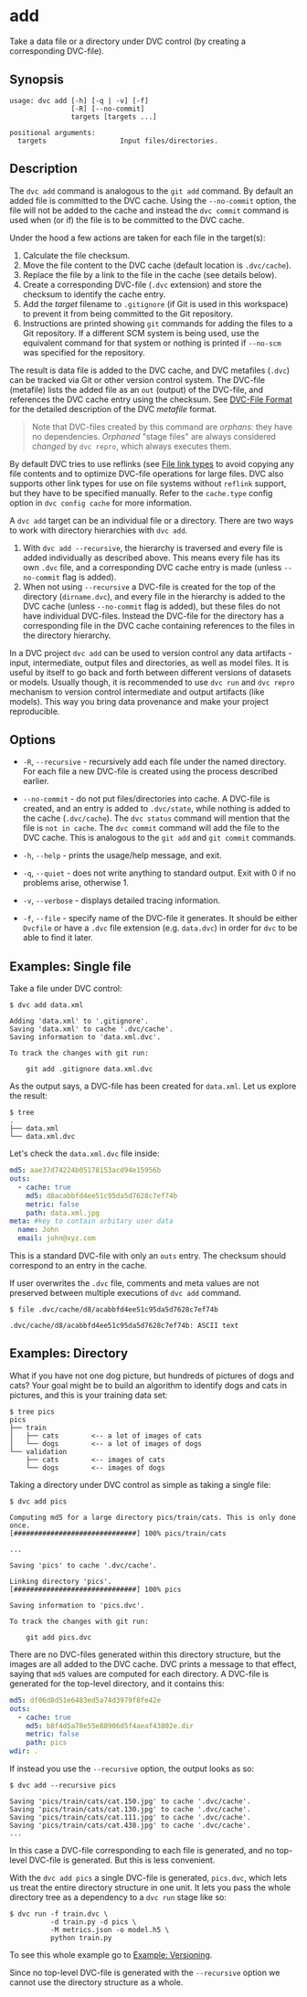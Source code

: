# add

Take a data file or a directory under DVC control (by creating a corresponding
DVC-file).

## Synopsis

```usage
usage: dvc add [-h] [-q | -v] [-f]
               [-R] [--no-commit]
               targets [targets ...]

positional arguments:
  targets                  Input files/directories.
```

## Description

The `dvc add` command is analogous to the `git add` command. By default an added
file is committed to the DVC cache. Using the `--no-commit` option, the file
will not be added to the cache and instead the `dvc commit` command is used when
(or if) the file is to be committed to the DVC cache.

Under the hood a few actions are taken for each file in the target(s):

1. Calculate the file checksum.
2. Move the file content to the DVC cache (default location is `.dvc/cache`).
3. Replace the file by a link to the file in the cache (see details below).
4. Create a corresponding DVC-file (`.dvc` extension) and store the checksum to
   identify the cache entry.
5. Add the _target_ filename to `.gitignore` (if Git is used in this workspace)
   to prevent it from being committed to the Git repository.
6. Instructions are printed showing `git` commands for adding the files to a Git
   repository. If a different SCM system is being used, use the equivalent
   command for that system or nothing is printed if `--no-scm` was specified for
   the repository.

The result is data file is added to the DVC cache, and DVC metafiles (`.dvc`)
can be tracked via Git or other version control system. The DVC-file (metafile)
lists the added file as an `out` (output) of the DVC-file, and references the
DVC cache entry using the checksum. See
[DVC-File Format](/doc/user-guide/dvc-file-format) for the detailed description
of the DVC _metafile_ format.

> Note that DVC-files created by this command are _orphans_: they have no
> dependencies. _Orphaned_ "stage files" are always considered _changed_ by
> `dvc repro`, which always executes them.

By default DVC tries to use reflinks (see
[File link types](/docs/user-guide/large-dataset-optimization#file-link-types-for-the-dvc-cache)
to avoid copying any file contents and to optimize DVC-file operations for large
files. DVC also supports other link types for use on file systems without
`reflink` support, but they have to be specified manually. Refer to the
`cache.type` config option in `dvc config cache` for more information.

A `dvc add` target can be an individual file or a directory. There are two ways
to work with directory hierarchies with `dvc add`.

1. With `dvc add --recursive`, the hierarchy is traversed and every file is
   added individually as described above. This means every file has its own
   `.dvc` file, and a corresponding DVC cache entry is made (unless
   `--no-commit` flag is added).
2. When not using `--recursive` a DVC-file is created for the top of the
   directory (`dirname.dvc`), and every file in the hierarchy is added to the
   DVC cache (unless `--no-commit` flag is added), but these files do not have
   individual DVC-files. Instead the DVC-file for the directory has a
   corresponding file in the DVC cache containing references to the files in the
   directory hierarchy.

In a DVC project `dvc add` can be used to version control any data artifacts -
input, intermediate, output files and directories, as well as model files. It is
useful by itself to go back and forth between different versions of datasets or
models. Usually though, it is recommended to use `dvc run` and `dvc repro`
mechanism to version control intermediate and output artifacts (like models).
This way you bring data provenance and make your project reproducible.

## Options

- `-R`, `--recursive` - recursively add each file under the named directory. For
  each file a new DVC-file is created using the process described earlier.

- `--no-commit` - do not put files/directories into cache. A DVC-file is
  created, and an entry is added to `.dvc/state`, while nothing is added to the
  cache (`.dvc/cache`). The `dvc status` command will mention that the file is
  `not in cache`. The `dvc commit` command will add the file to the DVC cache.
  This is analogous to the `git add` and `git commit` commands.

- `-h`, `--help` - prints the usage/help message, and exit.

- `-q`, `--quiet` - does not write anything to standard output. Exit with 0 if
  no problems arise, otherwise 1.

- `-v`, `--verbose` - displays detailed tracing information.

- `-f`, `--file` - specify name of the DVC-file it generates. It should be
  either `Dvcfile` or have a `.dvc` file extension (e.g. `data.dvc`) in order
  for `dvc` to be able to find it later.

## Examples: Single file

Take a file under DVC control:

```dvc
$ dvc add data.xml

Adding 'data.xml' to '.gitignore'.
Saving 'data.xml' to cache '.dvc/cache'.
Saving information to 'data.xml.dvc'.

To track the changes with git run:

	git add .gitignore data.xml.dvc
```

As the output says, a DVC-file has been created for `data.xml`. Let us explore
the result:

```dvc
$ tree
.
├── data.xml
└── data.xml.dvc
```

Let's check the `data.xml.dvc` file inside:

```yaml
md5: aae37d74224b05178153acd94e15956b
outs:
  - cache: true
    md5: d8acabbfd4ee51c95da5d7628c7ef74b
    metric: false
    path: data.xml.jpg
meta: #key to contain arbitary user data
  name: John
  email: john@xyz.com
```

This is a standard DVC-file with only an `outs` entry. The checksum should
correspond to an entry in the cache.

If user overwrites the `.dvc` file, comments and meta values are not preserved
between multiple executions of `dvc add` command.

```dvc
$ file .dvc/cache/d8/acabbfd4ee51c95da5d7628c7ef74b

.dvc/cache/d8/acabbfd4ee51c95da5d7628c7ef74b: ASCII text
```

## Examples: Directory

What if you have not one dog picture, but hundreds of pictures of dogs and cats?
Your goal might be to build an algorithm to identify dogs and cats in pictures,
and this is your training data set:

```dvc
$ tree pics
pics
├── train
│   ├── cats        <-- a lot of images of cats
│   └── dogs        <-- a lot of images of dogs
└── validation
    ├── cats        <-- images of cats
    └── dogs        <-- images of dogs
```

Taking a directory under DVC control as simple as taking a single file:

```dvc
$ dvc add pics

Computing md5 for a large directory pics/train/cats. This is only done once.
[##############################] 100% pics/train/cats

...

Saving 'pics' to cache '.dvc/cache'.

Linking directory 'pics'.
[##############################] 100% pics

Saving information to 'pics.dvc'.

To track the changes with git run:

  	git add pics.dvc
```

There are no DVC-files generated within this directory structure, but the images
are all added to the DVC cache. DVC prints a message to that effect, saying that
`md5` values are computed for each directory. A DVC-file is generated for the
top-level directory, and it contains this:

```yaml
md5: df06d8d51e6483ed5a74d3979f8fe42e
outs:
  - cache: true
    md5: b8f4d5a78e55e88906d5f4aeaf43802e.dir
    metric: false
    path: pics
wdir: .
```

If instead you use the `--recursive` option, the output looks as so:

```dvc
$ dvc add --recursive pics

Saving 'pics/train/cats/cat.150.jpg' to cache '.dvc/cache'.
Saving 'pics/train/cats/cat.130.jpg' to cache '.dvc/cache'.
Saving 'pics/train/cats/cat.111.jpg' to cache '.dvc/cache'.
Saving 'pics/train/cats/cat.438.jpg' to cache '.dvc/cache'.
...
```

In this case a DVC-file corresponding to each file is generated, and no
top-level DVC-file is generated. But this is less convenient.

With the `dvc add pics` a single DVC-file is generated, `pics.dvc`, which lets
us treat the entire directory structure in one unit. It lets you pass the whole
directory tree as a dependency to a `dvc run` stage like so:

```dvc
$ dvc run -f train.dvc \
          -d train.py -d pics \
          -M metrics.json -o model.h5 \
          python train.py
```

To see this whole example go to
[Example: Versioning](/doc/get-started/example-versioning).

Since no top-level DVC-file is generated with the `--recursive` option we cannot
use the directory structure as a whole.
